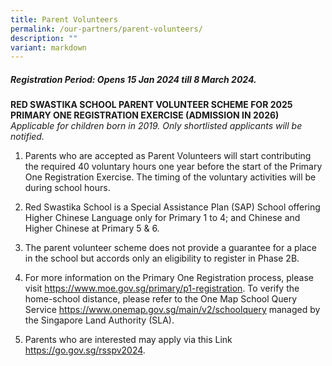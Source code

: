 ```yaml
---
title: Parent Volunteers
permalink: /our-partners/parent-volunteers/
description: ""
variant: markdown
---
```

##### **Registration Period: Opens 15 Jan 2024 till 8 March 2024.**

 **RED SWASTIKA SCHOOL PARENT VOLUNTEER SCHEME FOR 2025 PRIMARY ONE REGISTRATION EXERCISE (ADMISSION IN 2026)**
<br>*Applicable for children born in 2019. Only shortlisted applicants will be notified.*

1. Parents who are accepted as Parent Volunteers will start contributing the required 40 voluntary hours one year before the start of the Primary One Registration Exercise. The timing of the voluntary activities will be during school hours.

2.  Red Swastika School is a Special Assistance Plan (SAP) School offering Higher Chinese Language only for Primary 1 to 4; and Chinese and Higher Chinese at Primary 5 &amp; 6.
 
3.  The parent volunteer scheme does not provide a guarantee for a place in the school but accords only an eligibility to register in Phase 2B.
 
4.  For more information on the Primary One Registration process, please visit https://www.moe.gov.sg/primary/p1-registration. To verify the home-school distance, please refer to the One Map School Query Service https://www.onemap.gov.sg/main/v2/schoolquery managed by the Singapore Land Authority (SLA).
 
5.  Parents who are interested may apply via this Link https://go.gov.sg/rsspv2024.